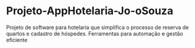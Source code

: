 # Projeto-AppHotelaria-Jo-oSouza
Projeto de software para hotelaria que simplifica o processo de reserva de quartos e cadastro de hóspedes. Ferramentas para automação e gestão eficiente
